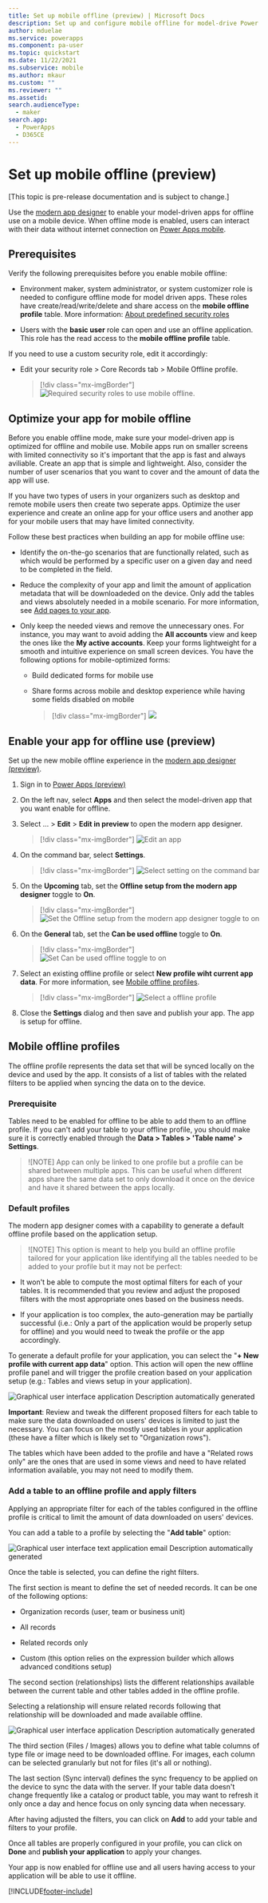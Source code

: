 ```yaml
---
title: Set up mobile offline (preview) | Microsoft Docs
description: Set up and configure mobile offline for model-drive Power Apps.
author: mduelae
ms.service: powerapps
ms.component: pa-user
ms.topic: quickstart
ms.date: 11/22/2021
ms.subservice: mobile
ms.author: mkaur
ms.custom: ""
ms.reviewer: ""
ms.assetid: 
search.audienceType: 
  - maker
search.app: 
  - PowerApps
  - D365CE
---
```


# Set up mobile offline (preview)

[This topic is pre-release documentation and is subject to change.]

Use the [modern app designer](../maker/model-driven-apps/app-designer-overview) to enable your model-driven apps for offline use on a mobile device. When offline mode is enabled, users can interact with their data without internet connection on [Power Apps mobile](https://powerapps.microsoft.com/downloads/).


## Prerequisites 

Verify the following prerequisites before you enable mobile offline: 

- Environment maker, system administrator, or system customizer role is needed to configure offline mode for model driven apps. These roles have create/read/write/delete and share access on the **mobile offline profile** table. More information: [About predefined security roles](share-model-driven-app.md#about-predefined-security-roles)

- Users with the **basic user** role can open and use an offline application. This role has the read access to the **mobile offline profile** table.

If you need to use a custom security role, edit it accordingly:

- Edit your security role &gt; Core Records tab &gt; Mobile Offline profile.

  > [!div class="mx-imgBorder"] 
  > ![Required security roles to use mobile offline.](media/mobile-offline-image1.png)


##  Optimize your app for mobile offline 

Before you enable offline mode, make sure your model-driven app is optimized for offline and mobile use. Mobile apps run on smaller screens with limited connectivity so it's important that the app is fast and always aviliable. Create an app that is simple and lightweight. Also, consider the number of user scenarios that you want to cover and the amount of data the app will use.

If you have two types of users in your organizers such as desktop and remote mobile users then create two seperate apps. Optimize the user experience and create an online app for your office users and another app for your mobile users that may have limited connectivity. 

Follow these best practices when building an app for mobile offline use:

- Identify the on-the-go scenarios that are functionally related, such as which would be performed by a specific user on a given day and need to be completed in the field.
- Reduce the complexity of your app and limit the amount of application metadata that will be downloadeded on the device. Only add the tables and views absolutely needed in a mobile scenario. For more information, see [Add pages to your app](../maker/model-driven-apps/create-a-model-driven-app#add-pages-to-your-app).
- Only keep the needed views and remove the unnecessary ones. For instance, you may want to avoid adding the **All accounts** view and keep the ones like the **My active accounts**. Keep your forms lightweight for a smooth and intuitive experience on small screen devices. You have the following options for mobile-optimized forms:

   - Build dedicated forms for mobile use

   - Share forms across mobile and desktop experience while having some fields disabled on mobile

    
      > [!div class="mx-imgBorder"]
      > ![](media/image2.png)


## Enable your app for offline use (preview)

Set up the new mobile offline experience in the [modern app designer (preview)](../maker/model-driven-apps/app-designer-overview).

1. Sign in to [Power Apps (preview)](https://make.powerapps.com/?utm_source=padocs&utm_medium=linkinadoc&utm_campaign=referralsfromdoc) 

2. On the left nav, select **Apps** and then select the model-driven app that you want enable for offline.

3. Select ... > **Edit** > **Edit in preview** to open the modern app designer.

    > [!div class="mx-imgBorder"]
    > ![Edit an app](media/offline-edit-app.png)
 
4. On the command bar, select **Settings**.

    > [!div class="mx-imgBorder"]
    > ![Select setting on the command bar](media/mobile-offline-image4.png)

5. On the **Upcoming** tab, set the **Offline setup from the modern app designer** toggle to **On**.

    > [!div class="mx-imgBorder"]
    > ![Set the Offline setup from the modern app designer toggle to on ](media/mobile-offline-image5.png)

6.  On the **General** tab, set the **Can be used offline** toggle to **On**.

    > [!div class="mx-imgBorder"]
    > ![Set Can be used offline toggle to on](media/mobile-offline-image6.png)

7.  Select an existing offline profile or select **New profile wiht current app data**. For more information, see [Mobile offline profiles](setup-mobile-offline.md#mobile-offline-profiles).

    > [!div class="mx-imgBorder"]
    > ![Select a offline profile](media/mobile-offline-image7.png)

8.  Close the **Settings** dialog and then save and publish your app. The app is setup for offline.

## Mobile offline profiles

The offline profile represents the data set that will be synced locally on the device and used by the app. It consists of a list of tables with the related filters to be applied when syncing the data on to the device.

### Prerequisite

Tables need to be enabled for offline to be able to add them to an offline profile. If you can't add your table to your offline profile, you should make sure it is correctly enabled through the **Data &gt; Tables &gt; 'Table name' &gt; Settings**.

>![NOTE] App can only be linked to one profile but a profile can be shared between multiple apps. This can be useful when different apps share the same data set to only download it once on the device and have it shared between the apps locally.

### Default profiles

The modern app designer comes with a capability to generate a default offline profile based on the application setup.

>![NOTE] This option is meant to help you build an offline profile tailored for your application like identifying all the tables needed to be added to your profile but it may not be perfect:

-   It won't be able to compute the most optimal filters for each of your tables. It is recommended that you review and adjust the proposed filters with the most appropriate ones based on the business needs.

-   If your application is too complex, the auto-generation may be partially successful (i.e.: Only a part of the application would be properly setup for offline) and you would need to tweak the profile or the app accordingly.

To generate a default profile for your application, you can select the "**+ New profile with current app data**" option. This action will open the new offline profile panel and will trigger the profile creation based on your application setup (e.g.: Tables and views setup in your application).

![Graphical user interface  application Description automatically generated](media/image9.png)

**Important**: Review and tweak the different proposed filters for each table to make sure the data downloaded on users' devices is limited to just the necessary. You can focus on the mostly used tables in your application (these have a filter which is likely set to "Organization rows").

The tables which have been added to the profile and have a "Related rows only" are the ones that are used in some views and need to have related information available, you may not need to modify them.

### Add a table to an offline profile and apply filters

Applying an appropriate filter for each of the tables configured in the offline profile is critical to limit the amount of data downloaded on users' devices.

You can add a table to a profile by selecting the "**Add table**" option:

![Graphical user interface  text  application  email Description automatically generated](media/image10.png)

Once the table is selected, you can define the right filters.

The first section is meant to define the set of needed records. It can be one of the following options:

-   Organization records (user, team or business unit)

-   All records

-   Related records only

-   Custom (this option relies on the expression builder which allows advanced conditions setup)

The second section (relationships) lists the different relationships available between the current table and other tables added in the offline profile.

Selecting a relationship will ensure related records following that relationship will be downloaded and made available offline.

![Graphical user interface  application Description automatically generated](media/image11.png)

The third section (Files / Images) allows you to define what table columns of type file or image need to be downloaded offline. For images, each column can be selected granularly but not for files (it's all or nothing).

The last section (Sync interval) defines the sync frequency to be applied on the device to sync the data with the server. If your table data doesn't change frequently like a catalog or product table, you may want to refresh it only once a day and hence focus on only syncing data when necessary.

After having adjusted the filters, you can click on **Add** to add your table and filters to your profile.

Once all tables are properly configured in your profile, you can click on **Done** and **publish your application** to apply your changes.

Your app is now enabled for offline use and all users having access to your application will be able to use it offline.






[!INCLUDE[footer-include](../includes/footer-banner.md)]
